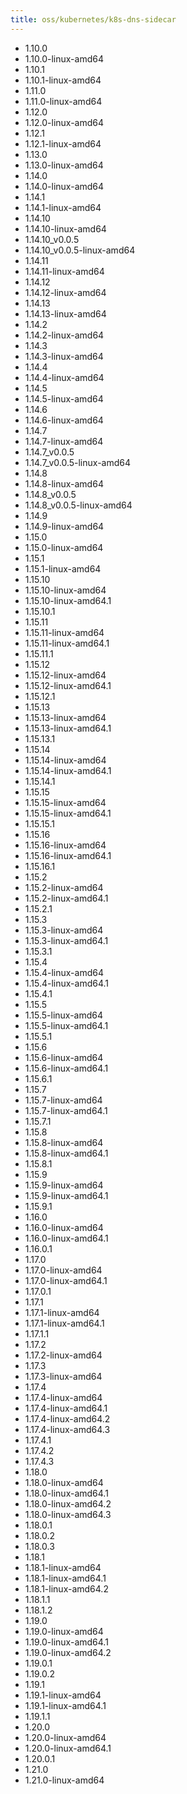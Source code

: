 ```yaml
---
title: oss/kubernetes/k8s-dns-sidecar
---
```

- 1.10.0
- 1.10.0-linux-amd64
- 1.10.1
- 1.10.1-linux-amd64
- 1.11.0
- 1.11.0-linux-amd64
- 1.12.0
- 1.12.0-linux-amd64
- 1.12.1
- 1.12.1-linux-amd64
- 1.13.0
- 1.13.0-linux-amd64
- 1.14.0
- 1.14.0-linux-amd64
- 1.14.1
- 1.14.1-linux-amd64
- 1.14.10
- 1.14.10-linux-amd64
- 1.14.10_v0.0.5
- 1.14.10_v0.0.5-linux-amd64
- 1.14.11
- 1.14.11-linux-amd64
- 1.14.12
- 1.14.12-linux-amd64
- 1.14.13
- 1.14.13-linux-amd64
- 1.14.2
- 1.14.2-linux-amd64
- 1.14.3
- 1.14.3-linux-amd64
- 1.14.4
- 1.14.4-linux-amd64
- 1.14.5
- 1.14.5-linux-amd64
- 1.14.6
- 1.14.6-linux-amd64
- 1.14.7
- 1.14.7-linux-amd64
- 1.14.7_v0.0.5
- 1.14.7_v0.0.5-linux-amd64
- 1.14.8
- 1.14.8-linux-amd64
- 1.14.8_v0.0.5
- 1.14.8_v0.0.5-linux-amd64
- 1.14.9
- 1.14.9-linux-amd64
- 1.15.0
- 1.15.0-linux-amd64
- 1.15.1
- 1.15.1-linux-amd64
- 1.15.10
- 1.15.10-linux-amd64
- 1.15.10-linux-amd64.1
- 1.15.10.1
- 1.15.11
- 1.15.11-linux-amd64
- 1.15.11-linux-amd64.1
- 1.15.11.1
- 1.15.12
- 1.15.12-linux-amd64
- 1.15.12-linux-amd64.1
- 1.15.12.1
- 1.15.13
- 1.15.13-linux-amd64
- 1.15.13-linux-amd64.1
- 1.15.13.1
- 1.15.14
- 1.15.14-linux-amd64
- 1.15.14-linux-amd64.1
- 1.15.14.1
- 1.15.15
- 1.15.15-linux-amd64
- 1.15.15-linux-amd64.1
- 1.15.15.1
- 1.15.16
- 1.15.16-linux-amd64
- 1.15.16-linux-amd64.1
- 1.15.16.1
- 1.15.2
- 1.15.2-linux-amd64
- 1.15.2-linux-amd64.1
- 1.15.2.1
- 1.15.3
- 1.15.3-linux-amd64
- 1.15.3-linux-amd64.1
- 1.15.3.1
- 1.15.4
- 1.15.4-linux-amd64
- 1.15.4-linux-amd64.1
- 1.15.4.1
- 1.15.5
- 1.15.5-linux-amd64
- 1.15.5-linux-amd64.1
- 1.15.5.1
- 1.15.6
- 1.15.6-linux-amd64
- 1.15.6-linux-amd64.1
- 1.15.6.1
- 1.15.7
- 1.15.7-linux-amd64
- 1.15.7-linux-amd64.1
- 1.15.7.1
- 1.15.8
- 1.15.8-linux-amd64
- 1.15.8-linux-amd64.1
- 1.15.8.1
- 1.15.9
- 1.15.9-linux-amd64
- 1.15.9-linux-amd64.1
- 1.15.9.1
- 1.16.0
- 1.16.0-linux-amd64
- 1.16.0-linux-amd64.1
- 1.16.0.1
- 1.17.0
- 1.17.0-linux-amd64
- 1.17.0-linux-amd64.1
- 1.17.0.1
- 1.17.1
- 1.17.1-linux-amd64
- 1.17.1-linux-amd64.1
- 1.17.1.1
- 1.17.2
- 1.17.2-linux-amd64
- 1.17.3
- 1.17.3-linux-amd64
- 1.17.4
- 1.17.4-linux-amd64
- 1.17.4-linux-amd64.1
- 1.17.4-linux-amd64.2
- 1.17.4-linux-amd64.3
- 1.17.4.1
- 1.17.4.2
- 1.17.4.3
- 1.18.0
- 1.18.0-linux-amd64
- 1.18.0-linux-amd64.1
- 1.18.0-linux-amd64.2
- 1.18.0-linux-amd64.3
- 1.18.0.1
- 1.18.0.2
- 1.18.0.3
- 1.18.1
- 1.18.1-linux-amd64
- 1.18.1-linux-amd64.1
- 1.18.1-linux-amd64.2
- 1.18.1.1
- 1.18.1.2
- 1.19.0
- 1.19.0-linux-amd64
- 1.19.0-linux-amd64.1
- 1.19.0-linux-amd64.2
- 1.19.0.1
- 1.19.0.2
- 1.19.1
- 1.19.1-linux-amd64
- 1.19.1-linux-amd64.1
- 1.19.1.1
- 1.20.0
- 1.20.0-linux-amd64
- 1.20.0-linux-amd64.1
- 1.20.0.1
- 1.21.0
- 1.21.0-linux-amd64

